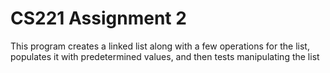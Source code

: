 # CS221 Assignment 2
This program creates a linked list along with a few operations for the list, populates it with predetermined values, and then tests manipulating the list
